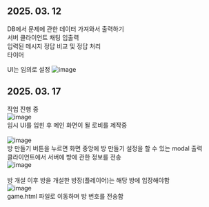 ## 2025. 03. 12
DB에서 문제에 관한 데이터 가져와서 출력하기<br>
서버 클라이언트 채팅 입출력<br>
입력된 메시지 정답 비교 및 정답 처리<br>
타이머<br>

UI는 임의로 설정
![image](https://github.com/user-attachments/assets/4fbf7db6-7c7f-48e1-adb3-934204a1263e)

## 2025. 03. 17
작업 진행 중<br>
![image](https://github.com/user-attachments/assets/05bcd760-c317-41c3-bfbe-15ff05664595)<br>
임시 UI를 입힌 후 메인 화면이 될 로비를 제작중<br>
<br>
![image](https://github.com/user-attachments/assets/899834f4-1d39-48ca-b04d-8be5fa94aeda)<br>
방 만들기 버튼을 누르면 화면 중앙에 방 만들기 설정을 할 수 있는 modal 출력<br>
클라이언트에서 서버에 방에 관한 정보를 전송<br>
![image](https://github.com/user-attachments/assets/e1a64913-0fed-4382-bb5f-1f782bb6aa84)<br>
<br>
방 개설 이후 방을 개설한 방장(플레이어)는 해당 방에 입장해야함<br>
![image](https://github.com/user-attachments/assets/2530d6e0-13fe-4734-a533-003f05464a64)<br>
game.html 파일로 이동하며 방 번호를 전송함
